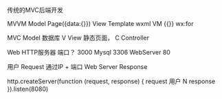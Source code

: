 传统的MVC后端开发

MVVM
Model Page({data:{}})
View  Template wxml
VM {{}} wx:for

MVC Model 数据库
V View 静态页面，
C Controller

Web HTTP服务器
端口？ 3000
Mysql 3306
WebServer 80          

用户 Request 通过IP + 端口 
Web Server Response

http.createServer(function (request, response) {
    request 用户 N 
    response
}).listen(8080)